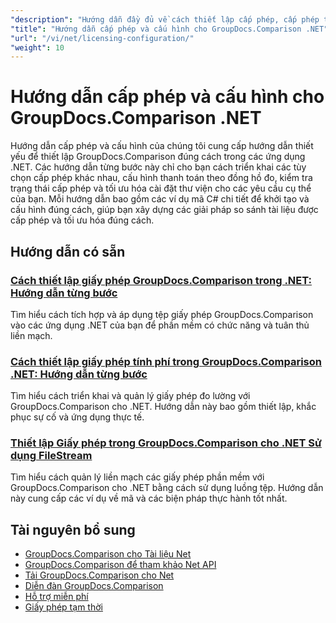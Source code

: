 ```yaml
---
"description": "Hướng dẫn đầy đủ về cách thiết lập cấp phép, cấp phép theo định mức và cấu hình GroupDocs.Comparison cho .NET."
"title": "Hướng dẫn cấp phép và cấu hình cho GroupDocs.Comparison .NET"
"url": "/vi/net/licensing-configuration/"
"weight": 10
---
```


# Hướng dẫn cấp phép và cấu hình cho GroupDocs.Comparison .NET

Hướng dẫn cấp phép và cấu hình của chúng tôi cung cấp hướng dẫn thiết yếu để thiết lập GroupDocs.Comparison đúng cách trong các ứng dụng .NET. Các hướng dẫn từng bước này chỉ cho bạn cách triển khai các tùy chọn cấp phép khác nhau, cấu hình thanh toán theo đồng hồ đo, kiểm tra trạng thái cấp phép và tối ưu hóa cài đặt thư viện cho các yêu cầu cụ thể của bạn. Mỗi hướng dẫn bao gồm các ví dụ mã C# chi tiết để khởi tạo và cấu hình đúng cách, giúp bạn xây dựng các giải pháp so sánh tài liệu được cấp phép và tối ưu hóa đúng cách.

## Hướng dẫn có sẵn

### [Cách thiết lập giấy phép GroupDocs.Comparison trong .NET: Hướng dẫn từng bước](./setting-up-groupdocs-comparison-license-net/)
Tìm hiểu cách tích hợp và áp dụng tệp giấy phép GroupDocs.Comparison vào các ứng dụng .NET của bạn để phần mềm có chức năng và tuân thủ liền mạch.

### [Cách thiết lập giấy phép tính phí trong GroupDocs.Comparison .NET: Hướng dẫn từng bước](./master-metered-license-groupdocs-comparison-net/)
Tìm hiểu cách triển khai và quản lý giấy phép đo lường với GroupDocs.Comparison cho .NET. Hướng dẫn này bao gồm thiết lập, khắc phục sự cố và ứng dụng thực tế.

### [Thiết lập Giấy phép trong GroupDocs.Comparison cho .NET Sử dụng FileStream](./set-license-file-stream-groupdocs-comparison-dotnet/)
Tìm hiểu cách quản lý liền mạch các giấy phép phần mềm với GroupDocs.Comparison cho .NET bằng cách sử dụng luồng tệp. Hướng dẫn này cung cấp các ví dụ về mã và các biện pháp thực hành tốt nhất.

## Tài nguyên bổ sung

- [GroupDocs.Comparison cho Tài liệu Net](https://docs.groupdocs.com/comparison/net/)
- [GroupDocs.Comparison để tham khảo Net API](https://reference.groupdocs.com/comparison/net/)
- [Tải GroupDocs.Comparison cho Net](https://releases.groupdocs.com/comparison/net/)
- [Diễn đàn GroupDocs.Comparison](https://forum.groupdocs.com/c/comparison)
- [Hỗ trợ miễn phí](https://forum.groupdocs.com/)
- [Giấy phép tạm thời](https://purchase.groupdocs.com/temporary-license/)